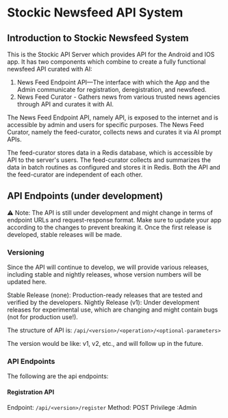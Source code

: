# Stockic Newsfeed API System

## Introduction to Stockic Newsfeed System
This is the Stockic API Server which provides API for the Android and IOS app. It has two components which combine to create a fully functional newsfeed API curated with AI:

1. News Feed Endpoint API—The interface with which the App and the Admin communicate for registration, deregistration, and newsfeed. 
2. News Feed Curator - Gathers news from various trusted news agencies through API and curates it with AI.

The News Feed Endpoint API, namely API, is exposed to the internet and is accessible by admin and users for specific purposes. The News Feed Curator, namely the feed-curator, collects news and curates it via AI prompt APIs. 

The feed-curator stores data in a Redis database, which is accessible by API to the server's users. The feed-curator collects and summarizes the data in batch routines as configured and stores it in Redis. Both the API and the feed-curator are independent of each other. 

## API Endpoints (under development)

⚠️ Note: The API is still under development and might change in terms of endpoint URLs and request-response format. Make sure to update your app according to the changes to prevent breaking it. Once the first release is developed, stable releases will be made. 

### Versioning 

Since the API will continue to develop, we will provide various releases, including stable and nightly releases, whose version numbers will be updated here. 

Stable Release (none): Production-ready releases that are tested and verified by the developers. 
Nightly Release (v1): Under development releases for experimental use, which are changing and might contain bugs (not for production use!).

The structure of API is: `/api/<version>/<operation>/<optional-parameters>`

The version would be like: v1, v2, etc., and will follow up in the future.

### API Endpoints

The following are the api endpoints:

#### Registration API 

Endpoint: `/api/<version>/register`
Method: POST
Privilege :Admin
